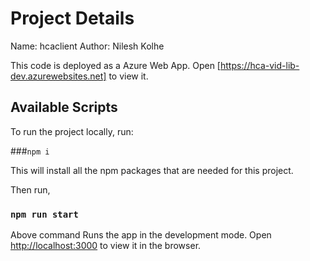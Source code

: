 # Project Details

Name: hcaclient
Author: Nilesh Kolhe

This code is deployed as a Azure Web App.
Open [https://hca-vid-lib-dev.azurewebsites.net] to view it.

## Available Scripts

To run the project locally, run:

###`npm i`

This will install all the npm packages that are needed for this project.

Then run,
### `npm run start`

Above command Runs the app in the development mode.
Open [http://localhost:3000](http://localhost:3000) to view it in the browser.
